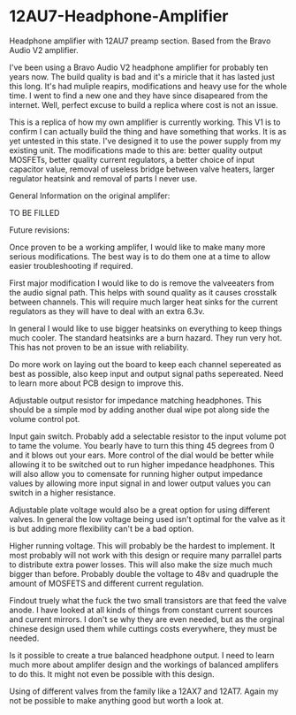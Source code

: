 # 12AU7-Headphone-Amplifier
Headphone amplifier with 12AU7 preamp section. Based from the Bravo Audio V2 amplifier.

I've been using a Bravo Audio V2 headphone amplifier for probably ten years now. The build quality is bad and it's a miricle that it has lasted just this long. It's had muliple reapirs, modifications and heavy use for the whole time. I went to find a new one and they have since disapeared from the internet. Well, perfect excuse to build a replica where cost is not an issue.

This is a replica of how my own amplifier is currently working. This V1 is to confirm I can actually build the thing and have something that works. It is as yet untested in this state. I've designed it to use the power supply from my existing unit. The modifications made to this are: better quality output MOSFETs, better quality current regulators, a better choice of input capacitor value, removal of useless bridge between valve heaters, larger regulator heatsink and removal of parts I never use.

General Information on the original amplifer:

TO BE FILLED

Future revisions:

Once proven to be a working amplifer, I would like to make many more serious modifications. The best way is to do them one at a time to allow easier troubleshooting if required.

First major modification I would like to do is remove the valveeaters from the audio signal path. This helps with sound quality as it causes crosstalk between channels. This will require much larger heat sinks for the current regulators as they will have to deal with an extra 6.3v.

In general I would like to use bigger heatsinks on everything to keep things much cooler. The standard heatsinks are a burn hazard. They run very hot. This has not proven to be an issue with reliability.

Do more work on laying out the board to keep each channel sepereated as best as possible, also keep input and output signal paths sepereated. Need to learn more about PCB design to improve this.

Adjustable output resistor for impedance matching headphones. This should be a simple mod by adding another dual wipe pot along side the volume control pot.

Input gain switch. Probably add a selectable resistor to the input volume pot to tame the volume. You bearly have to turn this thing 45 degrees from 0 and it blows out your ears. More control of the dial would be better while allowing it to be switched out to run higher impedance headphones. This will also allow you to comensate for running higher output impedance values by allowing more input signal in and lower output values you can switch in a higher resistance.

Adjustable plate voltage would also be a great option for using different valves. In general the low voltage being used isn't optimal for the valve as it is but adding more flexibility can't be a bad option.

Higher running voltage. This will probably be the hardest to implement. It most probably will not work with this design or require many parrallel parts to distribute extra power losses. This will also make the size much much bigger than before. Probably double the voltage to 48v and quadruple the amount of MOSFETS and different current regulation.

Findout truely what the fuck the two small transistors are that feed the valve anode. I have looked at all kinds of things from constant current sources and current mirrors. I don't se why they are even needed, but as the orginal chinese design used them while cuttings costs everywhere, they must be needed.

Is it possible to create a true balanced headphone output. I need to learn much more about amplifer design and the workings of balanced amplifers to do this. It might not even be possible with this design.

Using of different valves from the family like a 12AX7 and 12AT7. Again my not be possible to make anything good but worth a look at.
